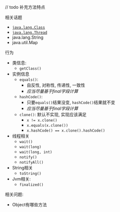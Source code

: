 
// todo 补充方法特点

相关话题
- [`java.lang.Class`](./Class.md)
- [`java.lang.Thread`](./Thread.md)
- java.lang.String
- java.util.Map

行为
- 类信息:
    - `getClass()`
- 实例信息
    - `equals()`: 
        - 自反性, 对称性, 传递性, 一致性
        - *应当尽量基于final字段计算*
    - `hashCode()`: 
        - 只要`equals()`结果没变, `hashCode()`结果就不变
        - *应当尽量基于final字段计算*
    - `clone()`: 默认不实现, 实现应该满足
        - `x != x.clone()`
        - `x.equals(x.clone())`
        - `x.hashCode() == x.clone().hashCode()`
- 线程相关
    - `wait()`
    - `wait(long)`
    - `wait(long, int)`
    - `notify()`
    - `notifyAll()`
- String相关
    - `toString()`
- Jvm相关:
    - `finalized()`
    
相关问题:
- Object有哪些方法